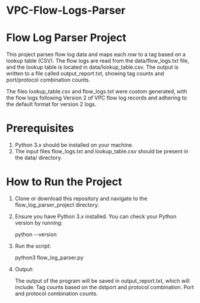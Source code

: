 # VPC-Flow-Logs-Parser

# Flow Log Parser Project

This project parses flow log data and maps each row to a tag based on a lookup table (CSV). The flow logs are read from the data/flow_logs.txt file, and the lookup table is located in data/lookup_table.csv. The output is written to a file called output_report.txt, showing tag counts and port/protocol combination counts.

The files lookup_table.csv and flow_logs.txt were custom generated, with the flow logs following Version 2 of VPC flow log records and adhering to the default format for version 2 logs.

# Prerequisites

1. Python 3.x should be installed on your machine.
2. The input files flow_logs.txt and lookup_table.csv should be present in the data/ directory.

# How to Run the Project
1. Clone or download this repository and navigate to the flow_log_parser_project directory.
2. Ensure you have Python 3.x installed. You can check your Python version by running:
   
   python --version 
4. Run the script:
   
   python3 flow_log_parser.py
6. Output:
   
   The output of the program will be saved in output_report.txt, which will include:
   Tag counts based on the dstport and protocol combination.
   Port and protocol combination counts.
